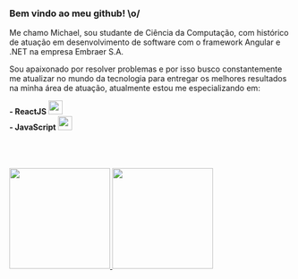 ### Bem vindo ao meu github! \o/

Me chamo Michael, sou studante de Ciência da Computação, com histórico de atuação
em desenvolvimento de software com o framework Angular e .NET na empresa Embraer S.A.

Sou apaixonado por resolver problemas e por isso busco constantemente me atualizar
no mundo da tecnologia para entregar os melhores resultados na minha área de atuação,
atualmente estou me especializando em: 


<strong>- ReactJS  </strong> <img src="https://cdn.jsdelivr.net/gh/devicons/devicon/icons/react/react-original.svg" width="25" height="25"/>
  <br />
<Strong>- JavaScript  </Strong> <img src="https://cdn.jsdelivr.net/gh/devicons/devicon/icons/javascript/javascript-original.svg" width="25" height="25"/>
<br />
<br />
<br />
<br />
<div>
    <a href="https://github.com/michalPortes">
    <img height="180em" src="https://github-readme-stats.vercel.app/api/top-langs/?username=michalPortes&layout=compact&langs_count=7&theme=dracula"/>
    <img height="180em" src="https://github-readme-stats.vercel.app/api?username=michalPortes&show_icons=true&theme=dracula&include_all_commits=true&count_private=true"/>
</div>
